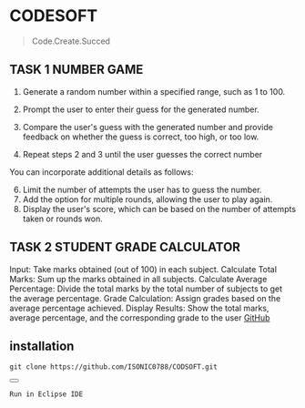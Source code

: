 # CODESOFT 
> Code.Create.Succed

## TASK 1 NUMBER GAME

1. Generate a random number within a specified range, such as 1 to 100.

2. Prompt the user to enter their guess for the generated number.

3. Compare the user's guess with the generated number and provide feedback on whether the guess
is correct, too high, or too low.

4. Repeat steps 2 and 3 until the user guesses the correct number
   
You can incorporate additional details as follows:

6. Limit the number of attempts the user has to guess the number.
7. Add the option for multiple rounds, allowing the user to play again.
8. Display the user's score, which can be based on the number of attempts taken or rounds won.

## TASK 2 STUDENT GRADE CALCULATOR

Input: Take marks obtained (out of 100) in each subject.
Calculate Total Marks: Sum up the marks obtained in all subjects.
Calculate Average Percentage: Divide the total marks by the total number of subjects to get the
average percentage.
Grade Calculation: Assign grades based on the average percentage achieved.
Display Results: Show the total marks, average percentage, and the corresponding grade to the user
[GitHub](https://github.com/ISONIC0788/CODSOFT.git )
## installation 
<div>
    <pre><code id="code-snippet">git clone https://github.com/ISONIC0788/CODSOFT.git</code></pre>
    <button onclick="copyToClipboard()"></button>
</div>
<div>
   <pre><code id="code-snippet">Run in Eclipse IDE </pre>
</div>
<!-- 
<script>
function copyToClipboard() {
    var copyText = document.getElementById("code-snippet").textContent;
    navigator.clipboard.writeText(copyText).then(function() {
        alert('Copied to clipboard');
    }, function(err) {
        alert('Failed to copy text: ', err);
    });
}
</script>
-->


